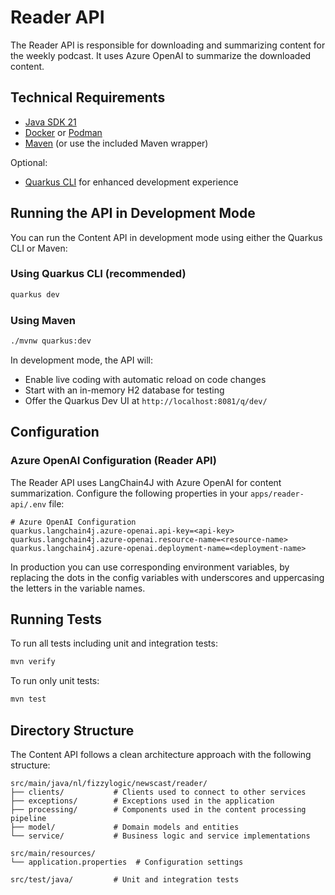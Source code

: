# Reader API

The Reader API is responsible for downloading and summarizing content for the weekly
podcast. It uses Azure OpenAI to summarize the downloaded content.

## Technical Requirements

- [Java SDK 21](https://bell-sw.com/pages/downloads/#jdk-21-lts)
- [Docker](https://www.docker.com/products/docker-desktop/) or [Podman](https://podman.io/)
- [Maven](https://maven.apache.org/) (or use the included Maven wrapper)

Optional:

- [Quarkus CLI](https://quarkus.io/guides/cli-tooling) for enhanced development experience

## Running the API in Development Mode

You can run the Content API in development mode using either the Quarkus CLI or Maven:

### Using Quarkus CLI (recommended)

```bash
quarkus dev
```

### Using Maven

```bash
./mvnw quarkus:dev
```

In development mode, the API will:

- Enable live coding with automatic reload on code changes
- Start with an in-memory H2 database for testing
- Offer the Quarkus Dev UI at `http://localhost:8081/q/dev/`

## Configuration

### Azure OpenAI Configuration (Reader API)

The Reader API uses LangChain4J with Azure OpenAI for content summarization.
Configure the following properties in your `apps/reader-api/.env` file:

```properties
# Azure OpenAI Configuration
quarkus.langchain4j.azure-openai.api-key=<api-key>
quarkus.langchain4j.azure-openai.resource-name=<resource-name>
quarkus.langchain4j.azure-openai.deployment-name=<deployment-name>
```

In production you can use corresponding environment variables, by replacing
the dots in the config variables with underscores and uppercasing the letters
in the variable names.

## Running Tests

To run all tests including unit and integration tests:

```bash
mvn verify
```

To run only unit tests:

```bash
mvn test
```

## Directory Structure

The Content API follows a clean architecture approach with the following structure:

```
src/main/java/nl/fizzylogic/newscast/reader/
├── clients/           # Clients used to connect to other services
├── exceptions/        # Exceptions used in the application
├── processing/        # Components used in the content processing pipeline
├── model/             # Domain models and entities
└── service/           # Business logic and service implementations

src/main/resources/
└── application.properties  # Configuration settings

src/test/java/         # Unit and integration tests
```
